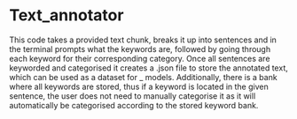# Text_annotator
This code takes a provided text chunk, breaks it up into sentences and in the terminal prompts what the keywords are, followed by going through each keyword for their corresponding category.
Once all sentences are keyworded and categorised it creates a .json file to store the annotated text, which can be used as a dataset for _ models.
Additionally, there is a bank where all keywords are stored, thus if a keyword is located in the given sentence, the user does not need to manually categorise it as it will automatically be categorised according to the stored keyword bank.